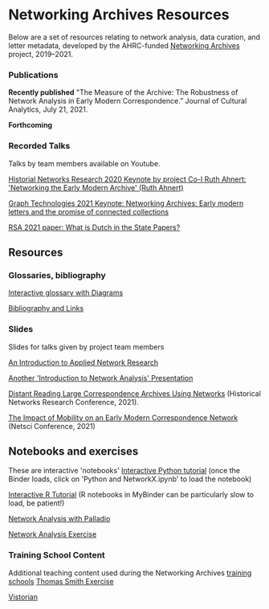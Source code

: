 # Networking Archives Resources
Below are a set of resources relating to network analysis, data curation, and letter metadata, developed by the AHRC-funded [Networking Archives](https://networkingarchives.org/) project, 2019–2021.

### Publications 
**Recently published**
"The Measure of the Archive: The Robustness of Network Analysis in Early Modern Correspondence.” Journal of Cultural Analytics, July 21, 2021. [](https://doi.org/10.22148/001c.25943)

**Forthcoming**


### Recorded Talks 
Talks by team members available on Youtube.

[Historial Networks Research 2020 Keynote by project Co-I Ruth Ahnert: 'Networking the Early Modern Archive' (Ruth Ahnert)](https://youtu.be/Xu8kAFe2fJg)

[Graph Technologies 2021 Keynote: Networking Archives: Early modern letters and the promise of connected collections](https://youtu.be/U17HvqmXCEk)

[RSA 2021 paper: What is Dutch in the State Papers?](https://youtu.be/RwdEQxdpnjM)

## Resources 
### Glossaries, bibliography
[Interactive glossary with Diagrams](https://networkingarchives.shinyapps.io/interactive_glossary/)

[Bibliography and Links](bibliography.md)

### Slides
Slides for talks given by project team members

[An Introduction to Applied Network Research](https://prezi.com/dbcbtsttjlqc/?token=95c410b34e45897a60b516de7b7678cff1d3d8cd7ad2c1850b65aeda3e7a624d&utm_campaign=share&utm_medium=copy&rc=ex0share)

[Another 'Introduction to Network Analysis' Presentation](https://networkingarchives.github.io/lecture_slides)

[Distant Reading Large Correspondence Archives Using Networks](https://yann-ryan.github.io/hnr_slides) (Historical Networks Research Conference, 2021).

[The Impact of Mobility on an Early Modern Correspondence Network](https://yann-ryan.github.io/netsci-slides.html) (Netsci Conference, 2021)

## Notebooks and exercises 
These are interactive 'notebooks'
[Interactive Python tutorial](https://mybinder.org/v2/gh/networkingarchives/trainingschool/3e4208eeee3917fa6c88c2bd5cfe93a7e6535606) (once the Binder loads, click on 'Python and NetworkX.ipynb' to load the notebook)

[Interactive R Tutorial](https://mybinder.org/v2/gh/yann-ryan/dh_intro_gates/main?urlpath=rstudio)  (R notebooks in MyBinder can be particularly slow to load, be patient!)

[Network Analysis with Palladio](https://yann-ryan.github.io/network_analysis_palladio)

[Network Analysis Exercise](https://yann-ryan.github.io/student_assignment_groningen)

### Training School Content
Additional teaching content used during the Networking Archives [training schools](https://networkingarchives.org/training-schools/)
[Thomas Smith Exercise](thomas_smith.md)

[Vistorian](vistorian.html)

